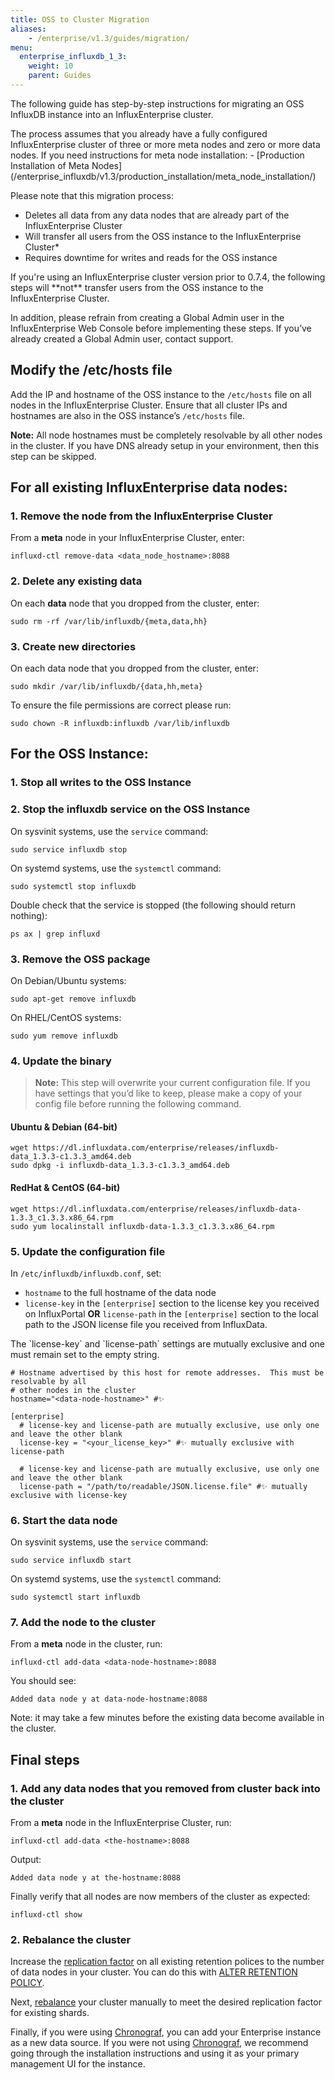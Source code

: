```yaml
---
title: OSS to Cluster Migration
aliases:
    - /enterprise/v1.3/guides/migration/
menu:
  enterprise_influxdb_1_3:
    weight: 10
    parent: Guides
---
```


The following guide has step-by-step instructions for migrating an OSS InfluxDB
instance into an InfluxEnterprise cluster.

<dt>
The process assumes that you already have a fully configured InfluxEnterprise cluster
of three or more meta nodes and zero or more data nodes. If you need instructions for meta node installation:
- [Production Installation of Meta Nodes](/enterprise_influxdb/v1.3/production_installation/meta_node_installation/) 
</dt>

Please note that this migration process:

* Deletes all data from any data nodes that are already part of the InfluxEnterprise Cluster
* Will transfer all users from the OSS instance to the InfluxEnterprise Cluster*
* Requires downtime for writes and reads for the OSS instance

<dt>
If you're using an InfluxEnterprise cluster version prior to 0.7.4, the
following steps will **not** transfer users from the OSS instance to the
InfluxEnterprise Cluster. 
</dt>

In addition, please refrain from creating a Global Admin user in the InfluxEnterprise Web Console before implementing these steps. If you’ve already created a Global Admin user, contact support.

## Modify the /etc/hosts file

Add the IP and hostname of the OSS instance to the
`/etc/hosts` file on all nodes in the InfluxEnterprise Cluster.
Ensure that all cluster IPs and hostnames are also in the OSS
instance’s `/etc/hosts` file.

**Note:** All node hostnames must be completely resolvable by all
other nodes in the cluster. If you have DNS already setup in your
environment, then this step can be skipped.

## For all existing InfluxEnterprise data nodes:

### 1. Remove the node from the InfluxEnterprise Cluster

From a **meta** node in your InfluxEnterprise Cluster, enter:
```
influxd-ctl remove-data <data_node_hostname>:8088
```
### 2. Delete any existing data

On each **data** node that you dropped from the cluster, enter:
```
sudo rm -rf /var/lib/influxdb/{meta,data,hh}
```

### 3. Create new directories

On each data node that you dropped from the cluster, enter:
```
sudo mkdir /var/lib/influxdb/{data,hh,meta}
```
To ensure the file permissions are correct please run:
```
sudo chown -R influxdb:influxdb /var/lib/influxdb
```

## For the OSS Instance:

### 1. Stop all writes to the OSS Instance

### 2. Stop the influxdb service on the OSS Instance

On sysvinit systems, use the `service` command:
```
sudo service influxdb stop
```

On systemd systems, use the `systemctl` command:
```
sudo systemctl stop influxdb
```

Double check that the service is stopped (the following should return nothing):
```
ps ax | grep influxd
```

### 3. Remove the OSS package

On Debian/Ubuntu systems:
```
sudo apt-get remove influxdb
```

On RHEL/CentOS systems:
```
sudo yum remove influxdb
```

### 4. Update the binary

> **Note:** This step will overwrite your current configuration file.
If you have settings that you’d like to keep, please make a copy of your config file before running the following command.

#### Ubuntu & Debian (64-bit)
```
wget https://dl.influxdata.com/enterprise/releases/influxdb-data_1.3.3-c1.3.3_amd64.deb
sudo dpkg -i influxdb-data_1.3.3-c1.3.3_amd64.deb
```

#### RedHat & CentOS (64-bit)
```
wget https://dl.influxdata.com/enterprise/releases/influxdb-data-1.3.3_c1.3.3.x86_64.rpm
sudo yum localinstall influxdb-data-1.3.3_c1.3.3.x86_64.rpm
```

### 5. Update the configuration file

In `/etc/influxdb/influxdb.conf`, set:

* `hostname` to the full hostname of the data node
* `license-key` in the `[enterprise]` section to the license key you received on InfluxPortal **OR** `license-path` 
in the `[enterprise]` section to the local path to the JSON license file you received from InfluxData. 

<dt>
The `license-key` and `license-path` settings are mutually exclusive and one must remain set to the empty string.
</dt>

```
# Hostname advertised by this host for remote addresses.  This must be resolvable by all
# other nodes in the cluster
hostname="<data-node-hostname>" #✨

[enterprise]
  # license-key and license-path are mutually exclusive, use only one and leave the other blank
  license-key = "<your_license_key>" #✨ mutually exclusive with license-path

  # license-key and license-path are mutually exclusive, use only one and leave the other blank
  license-path = "/path/to/readable/JSON.license.file" #✨ mutually exclusive with license-key
```

### 6. Start the data node

On sysvinit systems, use the `service` command:
```
sudo service influxdb start
```

On systemd systems, use the `systemctl` command:
```
sudo systemctl start influxdb
```

### 7. Add the node to the cluster

From a **meta** node in the cluster, run:
```
influxd-ctl add-data <data-node-hostname>:8088
```
You should see:
```
Added data node y at data-node-hostname:8088
```

Note: it may take a few minutes before the existing data become available in the cluster.

## Final steps

### 1. Add any data nodes that you removed from cluster back into the cluster

From a **meta** node in the InfluxEnterprise Cluster, run:
```
influxd-ctl add-data <the-hostname>:8088
```
Output:
```
Added data node y at the-hostname:8088
```

Finally verify that all nodes are now members of the cluster as expected:

```
influxd-ctl show
```

### 2. Rebalance the cluster

Increase the [replication factor](/enterprise_influxdb/v1.3/concepts/glossary/#replication-factor) 
on all existing retention polices to the number of data nodes in your cluster.
You can do this with [ALTER RETENTION POLICY](https://docs.influxdata.com/influxdb/v1.3/query_language/database_management/#modify-retention-policies-with-alter-retention-policy).

Next, [rebalance](/enterprise_influxdb/v1.3/guides/rebalance/) your cluster manually to meet the desired 
replication factor for existing shards.

Finally, if you were using [Chronograf](https://docs.influxdata.com/chronograf/latest/), you can 
add your Enterprise instance as a new data source.  If you were not using 
[Chronograf](https://docs.influxdata.com/chronograf/latest/introduction/installation/), we recommend going through 
the installation instructions and using it as your primary management UI for the instance.

